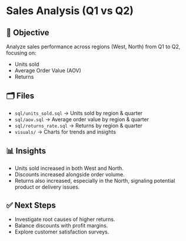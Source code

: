 # Sales Analysis (Q1 vs Q2)

## 📌 Objective
Analyze sales performance across regions (West, North) from Q1 to Q2, focusing on:
- Units sold
- Average Order Value (AOV)
- Returns

## 🗂️ Files
- `sql/units_sold.sql` → Units sold by region & quarter
- `sql/aov.sql` → Average order value by region & quarter
- `sql/returns_rate.sql` → Returns by region & quarter
- `visuals/` → Charts for trends and insights

## 📊 Insights
- Units sold increased in both West and North.
- Discounts increased alongside order volume.
- Returns also increased, especially in the North, signaling potential product or delivery issues.

## ✅ Next Steps
- Investigate root causes of higher returns.
- Balance discounts with profit margins.
- Explore customer satisfaction surveys.
